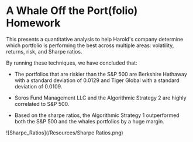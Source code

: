 # **A Whale Off the Port(folio) Homework** #

This presents a quantitative analysis to help Harold's company determine which portfolio is performing the best across multiple areas: volatility, returns, risk, and Sharpe ratios.

By running these techniques, we have concluded that:

- The portfolios that are riskier than the S&P 500 are Berkshire Hathaway with a standard deviation of  0.0129 and Tiger Global with a standard deviation of  0.0109.

- Soros Fund Management LLC and the Algorithmic Strategy 2 are highly correlated to S&P 500.

- Based on the sharpe ratios, the Algorithmic Strategy 1 outperformed both the S&P 500 and the whales portfolios by a huge margin.

![Sharpe_Ratios](/Resources/Sharpe Ratios.png)
